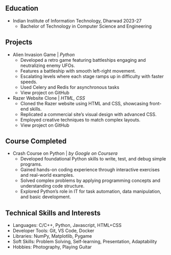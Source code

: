 ## Education
- Indian Institute of Information Technology, Dharwad 2023-27 
    - Bachelor of Technology in Computer Science and Engineering

## Projects

- Alien Invasion Game | <i>Python</i> 
    - Developed a retro game featuring battleships engaging and neutralizing enemy UFOs.
    - Features a battleship with smooth left-right movement.
    - Escalating levels where each stage ramps up in difficulty with faster speeds.
    - Used Celery and Redis for asynchronous tasks
    - View project on GitHub
- Razer Website Clone | <i>HTML, CSS</i>
    - Cloned the Razer website using HTML and CSS, showcasing front-end skills.
    - Replicated a commercial site’s visual design with advanced CSS.
    - Employed creative techniques to match complex layouts.
    - View project on GitHub

## Course Completed
- Crash Course on Python | <i>by Google on Coursera</i>
    - Developed foundational Python skills to write, test, and debug simple programs.
    - Gained hands-on coding experience through interactive exercises and real-world examples.
    - Solved complex problems by applying programming concepts and understanding code structure.
    - Explored Python’s role in IT for task automation, data manipulation, and basic development.

## Technical Skills and Interests
- Languages: C/C++, Python, Javascript, HTML+CSS
- Developer Tools: Git, VS Code, Docker
- Libraries: NumPy, Matplotlib, Pygame
- Soft Skills: Problem Solving, Self-learning, Presentation, Adaptability
- Hobbies: Photography, Playing Guitar
